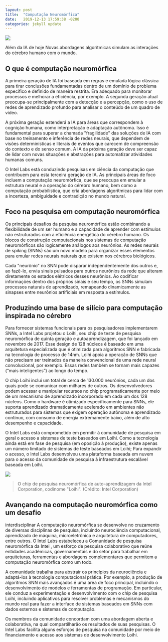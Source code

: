 ```yaml
---
layout: post
title:  "Computação Neuromórfica"
date:   2019-12-13 17:59:38 -0200
categories: jekyll update
---
```


![](https://www.intel.com.br/content/dam/www/public/us/en/images/research/16x9/labs-article-neuromorphic-marquee-16x9.jpg.rendition.intel.web.480.270.jpg)

Além da IA de hoje
Novas abordagens algorítmicas simulam as interações do cérebro humano com o mundo.

## O que é computação neuromórfica

A primeira geração de IA foi baseada em regras e emulada lógica clássica para tirar conclusões fundamentadas dentro de um domínio de problema específico e definido de maneira restrita. Era adequado para monitorar processos e melhorar a eficiência, por exemplo. A segunda geração atual preocupa-se principalmente com a detecção e a percepção, como o uso de redes de aprendizado profundo para analisar o conteúdo de um quadro de vídeo.

A próxima geração estenderá a IA para áreas que correspondem à cognição humana, como interpretação e adaptação autônoma. Isso é fundamental para superar a chamada "fragilidade" das soluções de IA com base no treinamento e inferência de redes neurais, que dependem de visões determinísticas e literais de eventos que carecem de compreensão do contexto e do senso comum. A IA da próxima geração deve ser capaz de lidar com novas situações e abstrações para automatizar atividades humanas comuns.

O Intel Labs está conduzindo pesquisas em ciência da computação que contribuem para esta terceira geração de IA. As principais áreas de foco incluem a computação neuromórfica, que se preocupa em emular a estrutura neural e a operação do cérebro humano, bem como a computação probabilística, que cria abordagens algorítmicas para lidar com a incerteza, ambiguidade e contradição no mundo natural.

## Foco na pesquisa em computação neuromórfica

Os principais desafios da pesquisa neuromórfica estão combinando a flexibilidade de um ser humano e a capacidade de aprender com estímulos não estruturados com a eficiência energética do cérebro humano. Os blocos de construção computacionais nos sistemas de computação neuromórficos são logicamente análogos aos neurônios. As redes neurais de spiking (SNNs) são um novo modelo para organizar esses elementos para emular redes neurais naturais que existem nos cérebros biológicos.

Cada "neurônio" no SNN pode disparar independentemente dos outros e, ao fazê-lo, envia sinais pulsados ​​para outros neurônios da rede que alteram diretamente os estados elétricos desses neurônios. Ao codificar informações dentro dos próprios sinais e seu tempo, os SNNs simulam processos naturais de aprendizado, remapeando dinamicamente as sinapses entre neurônios artificiais em resposta a estímulos.

## Produzindo uma base de silício para computação inspirada no cérebro

Para fornecer sistemas funcionais para os pesquisadores implementarem SNNs, a Intel Labs projetou o Loihi, seu chip de teste de pesquisa neuromórfica de quinta geração e autoaprendizagem, que foi lançado em novembro de 2017. Esse design de 128 núcleos é baseado em uma arquitetura especializada que é otimizada para algoritmos SNN e fabricada na tecnologia de processo de 14nm. Loihi apoia a operação de SNNs que não precisam ser treinados da maneira convencional de uma rede neural convolucional, por exemplo. Essas redes também se tornam mais capazes (“mais inteligentes”) ao longo do tempo.

O chip Loihi inclui um total de cerca de 130.000 neurônios, cada um dos quais pode se comunicar com milhares de outros. Os desenvolvedores podem acessar e manipular recursos no chip programaticamente por meio de um mecanismo de aprendizado incorporado em cada um dos 128 núcleos. Como o hardware é otimizado especificamente para SNNs, ele suporta aprendizado dramaticamente acelerado em ambientes não estruturados para sistemas que exigem operação autônoma e aprendizado contínuo, com consumo de energia extremamente baixo, além de alto desempenho e capacidade.

O Intel Labs está comprometido em permitir à comunidade de pesquisa em geral o acesso a sistemas de teste baseados em Loihi. Como a tecnologia ainda está em fase de pesquisa (em oposição à produção), existe apenas um número limitado de sistemas de teste baseados em Loihi; Para expandir o acesso, o Intel Labs desenvolveu uma plataforma baseada em nuvem para o acesso da comunidade de pesquisa à infraestrutura escalável baseada em Loihi.


![](https://www.intel.com.br/content/dam/www/public/us/en/images/research/16x9/neuromorphic-chip-loihi-2-16x9.png.rendition.intel.web.1648.927.png)

>O chip de pesquisa neuromórfica de auto-aprendizagem da Intel Corporation, codinome "Loihi". (Crédito: Intel Corporation)

## Avançando na computação neuromórfica como um desafio

interdisciplinar A computação neuromórfica se desenvolve no cruzamento de diversas disciplinas de pesquisa, incluindo neurociência computacional, aprendizado de máquina, microeletrônica e arquitetura de computadores, entre outros. O Intel Labs estabeleceu a Comunidade de pesquisa neuromórfica da Intel , um esforço de pesquisa colaborativo que reúne entidades acadêmicas, governamentais e do setor para trabalhar em arquiteturas, ferramentas e abordagens complementares que permitem a computação neuromórfica como um todo.

A comunidade trabalha para abstrair os princípios da neurociência e adaptá-los à tecnologia computacional prática. Por exemplo, a produção de algoritmos SNN mais avançados é uma área de foco principal, incluindo o desenvolvimento de modelos e ferramentas de programação. Em particular, ele conduz a experimentação e desenvolvimento com o chip de pesquisa Loihi, incluindo aplicativos para resolver problemas e mecanismos do mundo real para fazer a interface de sistemas baseados em SNNs com dados externos e sistemas de computação.

Os membros da comunidade concordam com uma abordagem aberta e colaborativa, na qual compartilharão os resultados de suas pesquisas. O Intel Labs facilita alguns esforços de pesquisa na comunidade por meio de financiamento e acesso aos sistemas de desenvolvimento Loihi.


